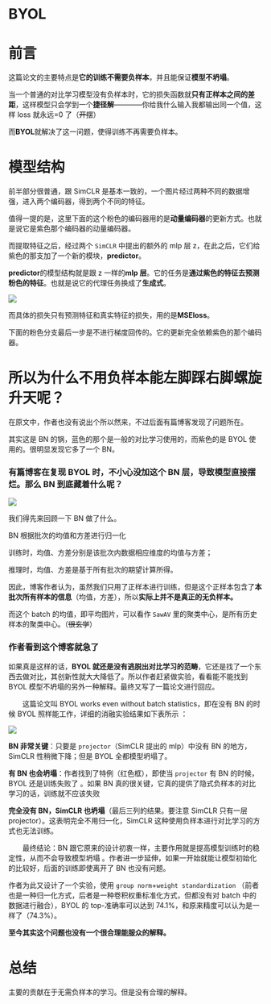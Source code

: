 # BYOL

# 前言

这篇论文的主要特点是<strong>它的训练不需要负样本</strong>，并且能保证<strong>模型不坍塌</strong>。

当一个普通的对比学习模型没有负样本时，它的损失函数就<strong>只有正样本之间的差距</strong>，这样模型只会学到一个<strong>捷径解</strong>————你给我什么输入我都输出同一个值，这样 loss 就永远=0 了（<del>开摆</del>）

而<strong>BYOL</strong>就解决了这一问题，使得训练不再需要负样本。

# 模型结构

前半部分很普通，跟 SimCLR 是基本一致的，一个图片经过两种不同的数据增强，进入两个编码器，得到两个不同的特征。

值得一提的是，这里下面的这个粉色的编码器用的是<strong>动量编码器</strong>的更新方式。也就是说它是紫色那个编码器的动量编码器。

而提取特征之后，经过两个 `SimCLR` 中提出的额外的 mlp 层 z，在此之后，它们给紫色的那支加了一个新的模块，<strong>predictor</strong>。

<strong>predictor</strong>的模型结构就是跟 z 一样的<strong>mlp 层</strong>。它的任务是<strong>通过紫色的特征去预测粉色的特征</strong>。也就是说它的代理任务换成了<strong>生成式</strong>。

![](https://pic-hdu-cs-wiki-1307923872.cos.ap-shanghai.myqcloud.com/boxcne7eizRhw5GKRSpF40KcMEh.png)

而具体的损失只有预测特征和真实特征的损失，用的是<strong>MSEloss</strong>。

下面的粉色分支最后一步是不进行梯度回传的。它的更新完全依赖紫色的那个编码器。

# 所以为什么不用负样本能左脚踩右脚螺旋升天呢？

在原文中，作者也没有说出个所以然来，不过后面有篇博客发现了问题所在。

其实这是 BN 的锅，蓝色的那个是一般的对比学习使用的，而紫色的是 BYOL 使用的。很明显发现它多了一个 BN。

### 有篇博客在复现 BYOL 时，不小心没加这个 BN 层，导致模型直接摆烂。那么 BN 到底藏着什么呢？

![](https://pic-hdu-cs-wiki-1307923872.cos.ap-shanghai.myqcloud.com/boxcn8wfpZCjOD2lFsM03N5vatl.png)

我们得先来回顾一下 BN 做了什么。

BN 根据批次的均值和方差进行归一化

训练时，均值、方差分别是该批次内数据相应维度的均值与方差；

推理时，均值、方差是基于所有批次的期望计算所得。

因此，博客作者认为，虽然我们只用了正样本进行训练，但是这个正样本包含了<strong>本批次所有样本的信息</strong>（均值，方差），所以<strong>实际上并不是真正的无负样本。</strong>

而这个 batch 的均值，即平均图片，可以看作 `SawAV` 里的聚类中心，是所有历史样本的聚类中心。（<del>很玄学</del>）

### 作者看到这个博客就急了

如果真是这样的话，<strong>BYOL 就还是没有逃脱出对比学习的范畴</strong>，它还是找了一个东西去做对比，其创新性就大大降低了。所以作者赶紧做实验，看看能不能找到 BYOL 模型不坍塌的另外一种解释。最终又写了一篇论文进行回应。

  这篇论文叫 BYOL works even without batch statistics，即在没有 BN 的时候 BYOL 照样能工作，详细的消融实验结果如下表所示 ：

![](https://pic-hdu-cs-wiki-1307923872.cos.ap-shanghai.myqcloud.com/boxcncmJWb99mlUUIFTPjGoCqYb.png)

<strong>BN 非常关键</strong>：只要是 `projector`（SimCLR 提出的 mlp）中没有 BN 的地方，SimCLR 性稍微下降；但是 BYOL 全都模型坍塌了。

<strong>有 BN 也会坍塌</strong>：作者找到了特例（红色框），即使当 `projector` 有 BN 的时候，BYOL 还是训练失败了 。如果 BN 真的很关键，它真的提供了隐式负样本的对比学习的话，训练就不应该失败

<strong>完全没有 BN，SimCLR 也坍塌</strong>（最后三列的结果。要注意 SimCLR 只有一层 projector）。这表明完全不用归一化，SimCLR 这种使用负样本进行对比学习的方式也无法训练。

  最终结论：BN 跟它原来的设计初衷一样，主要作用就是提高模型训练时的稳定性，从而不会导致模型坍塌 。作者进一步延伸，如果一开始就能让模型初始化的比较好，后面的训练即使离开了 BN 也没有问题。

作者为此又设计了一个实验，使用 `group norm`+`weight standardization` （前者也是一种归一化方式，后者是一种卷积权重标准化方式，但都没有对 batch 中的数据进行融合），BYOL 的 top-准确率可以达到 74.1%，和原来精度可以认为是一样了（74.3%）。

<strong>至今其实这个问题也没有一个很合理能服众的解释。</strong>

# 总结

主要的贡献在于无需负样本的学习。但是没有合理的解释。

